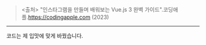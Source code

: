 > <출처>
"인스타그램을 만들며 배워보는 Vue.js 3 완벽 가이드".코딩애플.https://codingapple.com (2023)
<hr>코드는 제 입맛에 맞게 바꿨습니다.
